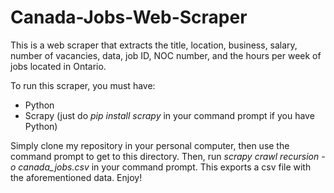 # Canada-Jobs-Web-Scraper

This is a web scraper that extracts the title, location, business, salary, number of vacancies, data, job ID, NOC number, and the hours per week of jobs located in Ontario.

To run this scraper, you must have:
- Python 
- Scrapy (just do *pip install scrapy* in your command prompt if you have Python)

Simply clone my repository in your personal computer, then use the command prompt to get to this directory. Then, run 
*scrapy crawl recursion -o canada_jobs.csv* in your command prompt. This exports a csv file with the aforementioned data.
Enjoy!
